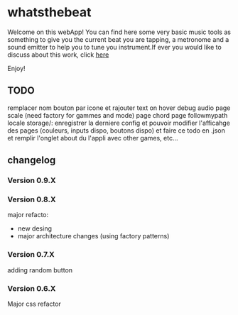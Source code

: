 # whatsthebeat

Welcome on this webApp!
You can find here some very basic music tools as something to give you the current beat you are tapping, a metronome and a sound emitter to help you to tune you instrument.If ever you would like to discuss about this work, click <a href="https://jgroc-de.github.io/">here</a>

Enjoy!

## TODO

remplacer nom bouton par icone et rajouter text on hover
debug audio
page scale (need factory for gammes and mode)
page chord
page followmypath
locale storage/: enregistrer la derniere config et pouvoir modifier l'afficahge des pages (couleurs, inputs dispo, boutons dispo) et 
faire ce todo en .json et remplir l'onglet about du l'appli avec
other games, etc…

## changelog
### Version 0.9.X


### Version 0.8.X

major refacto:
- new desing
- major architecture changes (using factory patterns)

### Version 0.7.X

adding random button

### Version 0.6.X

Major css refactor
